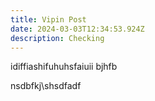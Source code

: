 ```yaml
---
title: Vipin Post
date: 2024-03-03T12:34:53.924Z
description: Checking
---
```

idiffiashifuhuhsfaiuii bjhfb

nsdbfkj\shsdfadf

![]()